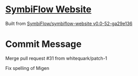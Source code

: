 # [SymbiFlow Website](https://symbiflow.github.io)

Built from [SymbiFlow/symbiflow-website v0.0-52-ga29e136](https://github.com/SymbiFlow/symbiflow-website/commit/a29e13673cb66ec856cff0397f80fa3228f62dc4)

# Commit Message

Merge pull request #31 from whitequark/patch-1

Fix spelling of Migen
